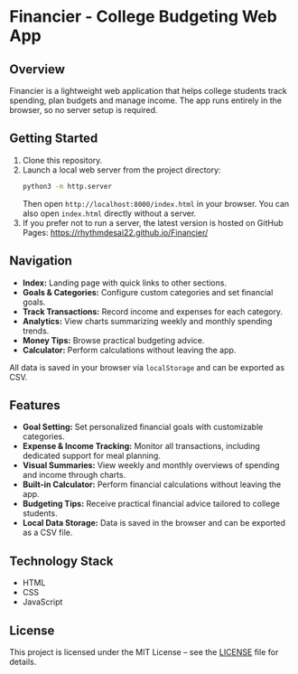 # Financier - College Budgeting Web App

## Overview

Financier is a lightweight web application that helps college students track spending, plan budgets and manage income. The app runs entirely in the browser, so no server setup is required.

## Getting Started

1. Clone this repository.
2. Launch a local web server from the project directory:
   ```bash
   python3 -m http.server
   ```
   Then open `http://localhost:8000/index.html` in your browser. You can also open `index.html` directly without a server.
3. If you prefer not to run a server, the latest version is hosted on GitHub Pages:
   <https://rhythmdesai22.github.io/Financier/>

## Navigation

- **Index:** Landing page with quick links to other sections.
- **Goals & Categories:** Configure custom categories and set financial goals.
- **Track Transactions:** Record income and expenses for each category.
- **Analytics:** View charts summarizing weekly and monthly spending trends.
- **Money Tips:** Browse practical budgeting advice.
- **Calculator:** Perform calculations without leaving the app.

All data is saved in your browser via `localStorage` and can be exported as CSV.

## Features

- **Goal Setting:** Set personalized financial goals with customizable categories.
- **Expense & Income Tracking:** Monitor all transactions, including dedicated support for meal planning.
- **Visual Summaries:** View weekly and monthly overviews of spending and income through charts.
- **Built-in Calculator:** Perform financial calculations without leaving the app.
- **Budgeting Tips:** Receive practical financial advice tailored to college students.
- **Local Data Storage:** Data is saved in the browser and can be exported as a CSV file.

## Technology Stack

- HTML
- CSS
- JavaScript

## License

This project is licensed under the MIT License – see the [LICENSE](LICENSE) file for details.
